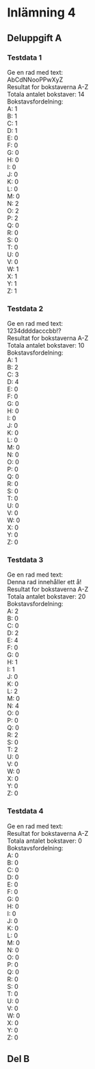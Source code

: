 # Inlämning 4

## Deluppgift A

### Testdata 1
Ge en rad med text:  
AbCdNNooPPwXyZ  
Resultat for bokstaverna A-Z  
Totala antalet bokstaver: 14  
Bokstavsfordelning:  
A: 1  
B: 1  
C: 1  
D: 1  
E: 0  
F: 0  
G: 0  
H: 0  
I: 0  
J: 0  
K: 0  
L: 0  
M: 0  
N: 2  
O: 2  
P: 2  
Q: 0  
R: 0  
S: 0  
T: 0  
U: 0  
V: 0  
W: 1  
X: 1  
Y: 1  
Z: 1  

### Testdata 2
Ge en rad med text:  
1234ddddacccbb!?  
Resultat for bokstaverna A-Z  
Totala antalet bokstaver: 10  
Bokstavsfordelning:  
A: 1  
B: 2  
C: 3  
D: 4  
E: 0  
F: 0  
G: 0  
H: 0  
I: 0  
J: 0  
K: 0  
L: 0  
M: 0  
N: 0  
O: 0  
P: 0  
Q: 0  
R: 0  
S: 0  
T: 0  
U: 0  
V: 0  
W: 0  
X: 0  
Y: 0  
Z: 0  

### Testdata 3
Ge en rad med text:  
Denna rad innehåller ett å!  
Resultat for bokstaverna A-Z  
Totala antalet bokstaver: 20  
Bokstavsfordelning:  
A: 2  
B: 0  
C: 0  
D: 2  
E: 4  
F: 0  
G: 0  
H: 1  
I: 1  
J: 0  
K: 0  
L: 2  
M: 0  
N: 4  
O: 0  
P: 0  
Q: 0  
R: 2  
S: 0  
T: 2  
U: 0  
V: 0  
W: 0  
X: 0  
Y: 0  
Z: 0  

### Testdata 4
Ge en rad med text:  
Resultat for bokstaverna A-Z  
Totala antalet bokstaver: 0  
Bokstavsfordelning:  
A: 0  
B: 0  
C: 0  
D: 0  
E: 0  
F: 0  
G: 0  
H: 0  
I: 0  
J: 0  
K: 0  
L: 0  
M: 0  
N: 0  
O: 0  
P: 0  
Q: 0  
R: 0  
S: 0  
T: 0  
U: 0  
V: 0  
W: 0  
X: 0  
Y: 0  
Z: 0  

## Del B